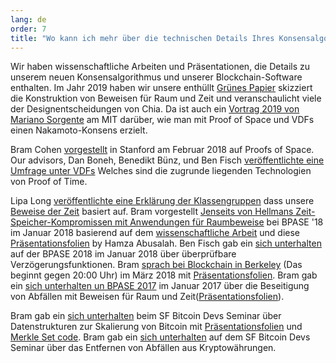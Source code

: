 ```yaml
---
lang: de
order: 7
title: "Wo kann ich mehr über die technischen Details Ihres Konsensalgorithmus erfahren?"
---
```


Wir haben wissenschaftliche Arbeiten und Präsentationen, die Details zu unserem neuen Konsensalgorithmus und unserer Blockchain-Software enthalten.
Im Jahr 2019 haben wir unsere enthüllt [Grünes Papier](https://www.chia.net/assets/ChiaGreenPaper.pdf) skizziert die Konstruktion von Beweisen für Raum und Zeit und veranschaulicht viele der Designentscheidungen von Chia.
Da ist auch ein [Vortrag 2019 von Mariano Sorgente](https://youtu.be/_075bzQPooU) am MIT darüber, wie man mit Proof of Space und VDFs einen Nakamoto-Konsens erzielt.

Bram Cohen [vorgestellt](https://www.youtube.com/watch?v=2Zlcgt8FVz4) in Stanford am Februar 2018 auf Proofs of Space. Our advisors, Dan Boneh, Benedikt Bünz, und Ben Fisch [veröffentlichte eine Umfrage unter VDFs](https://eprint.iacr.org/2018/712.pdf) Welches sind die zugrunde liegenden Technologien von Proof of Time.

Lipa Long [veröffentlichte eine Erklärung der Klassengruppen](https://github.com/Chia-Network/vdf-competition/blob/master/classgroups.pdf) dass unsere [Beweise der Zeit](https://eprint.iacr.org/2018/627.pdf) basiert auf. Bram vorgestellt [Jenseits von Hellmans Zeit-Speicher-Kompromissen mit Anwendungen für Raumbeweise](https://www.youtube.com/watch?v=iqxkO7C-cyk) bei BPASE '18 im Januar 2018 basierend auf dem [wissenschaftliche Arbeit](https://eprint.iacr.org/2017/893) und diese [Präsentationsfolien](https://view.publitas.com/chia-network/pbase18slides/page/1) by Hamza Abusalah. Ben Fisch gab ein [sich unterhalten](https://www.youtube.com/watch?v=qUoagL7OZ1k&feature=youtu.be) auf der BPASE 2018 im Januar 2018 über überprüfbare Verzögerungsfunktionen. Bram [sprach bei Blockchain in Berkeley](https://www.facebook.com/BlockchainatBerkeley/videos/2006069823011271/) (Das beginnt gegen 20:00 Uhr) im März 2018 mit [Präsentationsfolien](https://cyber.stanford.edu/sites/g/files/sbiybj9936/f/bramcohen.pdf). Bram gab ein [sich unterhalten un BPASE 2017](https://www.youtube.com/watch?v=aYG0NxoG7yw) im Januar 2017 über die Beseitigung von Abfällen mit Beweisen für Raum und Zeit([Präsentationsfolien](https://cyber.stanford.edu/sites/g/files/sbiybj9936/f/bramcohen.pdf)).

Bram gab ein [sich unterhalten](https://www.youtube.com/watch?v=zZaB4hM8SQ4) beim SF Bitcoin Devs Seminar über Datenstrukturen zur Skalierung von Bitcoin mit [Präsentationsfolien](https://view.publitas.com/chia-network/bitcoin_data_structures/) und [Merkle Set code](https://github.com/bramcohen/MerkleSet). Bram gab ein [sich unterhalten](https://www.youtube.com/watch?v=zZaB4hM8SQ4) auf dem SF Bitcoin Devs Seminar über das Entfernen von Abfällen aus Kryptowährungen.
